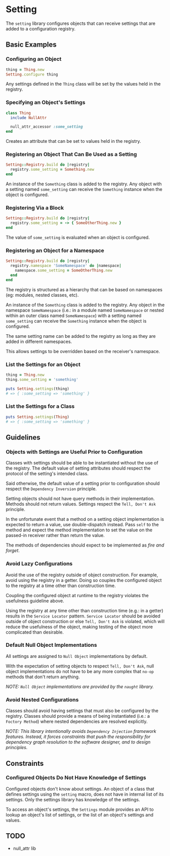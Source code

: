 # Setting

The `setting` library configures objects that can receive settings that are added to a configuration registry.

## Basic Examples

### Configuring an Object

```ruby
thing = Thing.new
Setting.configure thing
```

Any settings defined in the `Thing` class will be set by the values held in the registry.

### Specifying an Object's Settings

```ruby
class Thing
  include NullAttr

  null_attr_accessor :some_setting
end
```

Creates an attribute that can be set to values held in the registry.

### Registering an Object That Can Be Used as a Setting

```ruby
Setting::Registry.build do |registry|
  registry.some_setting = Something.new
end
```

An instance of the `Something` class is added to the registry. Any object with a setting named `some_setting` can receive the `Something` instance when the object is configured.

### Registering Via a Block

```ruby
Setting::Registry.build do |registry|
  registry.some_setting = -> { SomeOtherThing.new }
end
```

The value of `some_setting` is evaluated when an object is configured.

### Registering an Object for a Namespace

```ruby
Setting::Registry.build do |registry|
  registry.namespace 'SomeNamespace' do |namespace|
    namespace.some_setting = SomeOtherThing.new
  end
end
```

The registry is structured as a hierarchy that can be based on namespaces (eg: modules, nested classes, etc).

An instance of the `Something` class is added to the registry. Any object in the namespace `SomeNamespace` (i.e.: in a module named `SomeNamespace` or nested within an outer class named `SomeNamespace`) with a setting named `some_setting` can receive the `Something` instance when the object is configured.

The same setting name can be added to the registry as long as they are added in different namespaces.

This allows settings to be overridden based on the receiver's namespace.

### List the Settings for an Object

```ruby
thing = Thing.new
thing.some_setting = 'something'

puts Setting.settings(thing)
# => { :some_setting => 'something' }
```

### List the Settings for a Class

```ruby
puts Setting.settings(Thing)
# => { :some_setting => 'something' }
```

## Guidelines

### Objects with Settings are Useful Prior to Configuration

Classes with settings should be able to be instantiated without the use of the registry. The default value of setting attributes should respect the protocol of the setting's intended class.

Said otherwise, the default value of a setting prior to configuration should respect the `Dependency Inversion` principle.

Setting objects should not have query methods in their implementation. Methods should not return values. Settings respect the `Tell, Don't Ask` principle.

In the unfortunate event that a method on a setting object implementation is expected to return a value, use double-dispatch instead. Pass `self` to the method and expect the method implementation to set the value on the passed-in receiver rather than return the value.

The methods of dependencies should expect to be implemented as _fire and forget_.

### Avoid Lazy Configurations

Avoid the use of the registry outside of object construction. For example, avoid using the registry in a getter. Doing so couples the configured object to the registry at a time other than construction time.

Coupling the configured object at runtime to the registry violates the usefulness guideline above.

Using the registry at any time other than construction time (e.g.: in a getter) results in the `Service Locator` pattern. `Service Locator` should be avoided outside of object construction or else `Tell, Don't Ask` is violated, which will reduce the usefulness of the object, making testing of the object more complicated than desirable.

### Default Null Object Implementations

All settings are assigned to `Null Object` implementations by default.

With the expectation of setting objects to respect `Tell, Don't Ask`, null object implementations do not have to be any more complex that `no-op` methods that don't return anything.

_NOTE: `Null Object` implementations are provided by the `naught` library._

### Avoid Nested Configurations

Classes should avoid having settings that must also be configured by the registry. Classes should provide a means of being instantiated (i.e.: a `Foctory Method`) where nested dependencies are resolved explicitly.

_NOTE: This library intentionally avoids `Dependency Injection` framework features. Instead, it forces constraints that push the responsibility for dependency graph resolution to the software designer, and to design principles._

## Constraints

### Configured Objects Do Not Have Knowledge of Settings

Configured objects don't know about settings. An object of a class that defines settings using the `setting` macro, does not have in internal list of its settings. Only the settings library has knowledge of the settings.

To access an object's settings, the `Settings` module provides an API to lookup an object's list of settings, or the list of an object's settings and values.

## TODO

- null_attr lib
